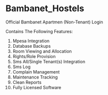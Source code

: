 
# Bambanet_Hostels
Official Bambanet Apartmen (Non-Tenant) Login

Contains The Following Features:
1. Mpesa Integration
2. Database Backups
3. Room Viewing and Allocation
4. Rights/Role Provision
5. Sms All/Single Tenant(s) Integration
6. Sms Log
7. Complain Management
8. Maintenance Tracking
9. Clean Reports
10. Fully Licensed Software